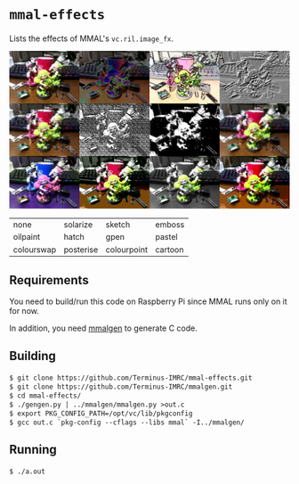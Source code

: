 # `mmal-effects`

Lists the effects of MMAL's `vc.ril.image_fx`.

![Screenshot](https://github.com/Terminus-IMRC/mmal-effects/raw/gh-pages/img/snapshot.png)

<table>
  <tr> <td>none</td>       <td>solarize</td>  <td>sketch</td>      <td>emboss</td>  </tr>
  <tr> <td>oilpaint</td>   <td>hatch</td>     <td>gpen</td>        <td>pastel</td>  </tr>
  <tr> <td>colourswap</td> <td>posterise</td> <td>colourpoint</td> <td>cartoon</td> </tr>
</table>


## Requirements

You need to build/run this code on Raspberry Pi since MMAL runs only on it for
now.

In addition, you need [mmalgen](https://github.com/Terminus-IMRC/mmalgen) to
generate C code.


## Building

```
$ git clone https://github.com/Terminus-IMRC/mmal-effects.git
$ git clone https://github.com/Terminus-IMRC/mmalgen.git
$ cd mmal-effects/
$ ./gengen.py | ../mmalgen/mmalgen.py >out.c
$ export PKG_CONFIG_PATH=/opt/vc/lib/pkgconfig
$ gcc out.c `pkg-config --cflags --libs mmal` -I../mmalgen/
```


## Running

```
$ ./a.out
```
